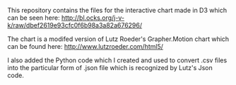 This repository contains the files for the interactive chart made in D3 which can be seen here: http://bl.ocks.org/j-v-k/raw/dbef2619e93cfc0f6b98a3a82a676296/

The chart is a modifed version of Lutz Roeder's Grapher.Motion chart which can be found here: http://www.lutzroeder.com/html5/

I also added the Python code which I created and used to convert .csv files into the particular form of .json file which is recognized by Lutz's Json code. 

